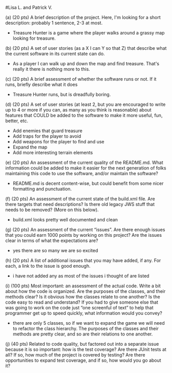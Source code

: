 #Lisa L. and Patrick V.

(a) (20 pts) A brief description of the project. Here, I'm looking for a short description: probably 1 sentence, 2-3 at most.
* Treasure Hunter is a game where the player walks around a grassy map looking for treasure.

(b) (20 pts) A set of user stories (as a X I can Y so that Z) that describe what the current software in its current state can do.
* As a player I can walk up and down the map and find treasure. That's really it there is nothing more to this.

(c) (20 pts) A brief assessment of whether the software runs or not. If it runs, briefly describe what it does
* Treasure Hunter runs, but is dreadfully boring.

(d) (20 pts) A set of user stories (at least 2, but you are encouraged to write up to 4 or more if you can, as many as you think is reasonable) about features that COULD be added to the software to make it more useful, fun, better, etc.
* Add enemies that guard treasure
* Add traps for the player to avoid
* Add weapons for the player to find and use 
* Expand the map
* Add more interesting terrain elements

(e) (20 pts) An assessment of the current quality of the README.md. What information could be added to make it easier for the next generation of folks maintaining this code to use the software, and/or maintain the software?
* README.md is decent content-wise, but could benefit from some nicer formatting and punctuation.

(f) (20 pts) An assessment of the current state of the build.xml file. Are there targets that need descriptions? Is there old legacy JWS stuff that needs to be removed? (More on this below).
* build.xml looks pretty well documented and clean

(g) (20 pts) An assessment of the current “issues”. Are there enough issues that you could earn 1000 points by working on this project? Are the issues clear in terms of what the expectations are?
* yes there are so many we are so excited

(h) (20 pts) A list of additional issues that you may have added, if any. For each, a link to the issue is good enough.
* i have not added any as most of the issues i thought of are listed

(i) (100 pts) Most important: an assessment of the actual code. Write a bit about how the code is organized. Are the purposes of the classes, and their methods clear? Is it obvious how the classes relate to one another? Is the code easy to read and understand? If you had to give someone else that was going to work on the code just “one screenful of text” to help that programmer get up to speed quickly, what information would you convey?
* there are only 5 classes, so if we want to expand the game we will need to refactor the class hierarchy. The purposes of the classes and their methods are pretty clear, and so are their relations to one another. 

(j) (40 pts) Related to code quality, but factored out into a separate issue because it is so important: how is the test coverage? Are there JUnit tests at all? If so, how much of the project is covered by testing? Are there opportunities to expand test coverage, and if so, how would you go about it?

